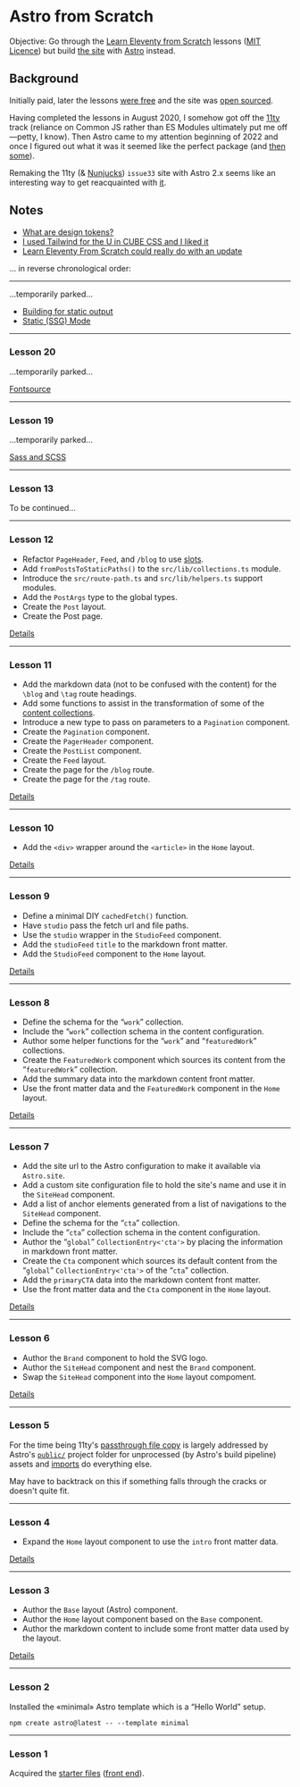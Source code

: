 # Astro from Scratch

Objective: Go through the [Learn Eleventy from Scratch](https://learneleventyfromscratch.com/) lessons ([MIT Licence](https://github.com/Andy-set-studio/learneleventyfromscratch.com#licence-mit-licence)) but build [the site](https://issue33.com/) with [Astro](https://docs.astro.build/en/getting-started/) instead.

## Background

Initially paid, later the lessons [were free](https://twitter.com/piccalilli_/status/1404403153890578432) and the site was [open sourced](https://piccalil.li/blog/learn-eleventy-from-scratch-is-now-open-source/).

Having completed the lessons in August 2020, I somehow got off the [11ty](https://www.11ty.dev/) track (reliance on Common JS rather than ES Modules ultimately put me off—petty, I know). Then Astro came to my attention beginning of 2022 and once I figured out what it was it seemed like the perfect package (and [then some](https://twitter.com/NFS__21/status/1517377812298342400)).

Remaking the 11ty (& [Nunjucks](https://mozilla.github.io/nunjucks/)) `issue33` site with Astro 2.x seems like an interesting way to get reacquainted with [it](https://github.com/withastro/astro/releases/tag/astro%402.0.0).

## Notes

- [What are design tokens?](https://piccalil.li/tutorial/what-are-design-tokens/)
- [I used Tailwind for the U in CUBE CSS and I liked it](https://andy-bell.co.uk/i-used-tailwind-for-the-u-in-cube-css-and-i-liked-it/)
- [Learn Eleventy From Scratch could really do with an update](https://andy-bell.co.uk/learn-eleventy-from-scratch-could-really-do-with-an-update/)

… in reverse chronological order:

---

…temporarily parked…

- [Building for static output](https://docs.astro.build/en/guides/content-collections/#building-for-static-output-default)
- [Static (SSG) Mode](https://docs.astro.build/en/core-concepts/routing/#static-ssg-mode)

---

### Lesson 20

…temporarily parked…

[Fontsource](https://github.com/fontsource/fontsource)

---

### Lesson 19

…temporarily parked…

[Sass and SCSS](https://docs.astro.build/en/guides/styling/#sass-and-scss)

---

### Lesson 13

To be continued…

---

### Lesson 12

- Refactor `PageHeader`, `Feed`, and `/blog` to use [slots](https://docs.astro.build/en/core-concepts/astro-components/#slots).
- Add `fromPostsToStaticPaths()` to the `src/lib/collections.ts` module.
- Introduce the `src/route-path.ts` and `src/lib/helpers.ts` support modules.
- Add the `PostArgs` type to the global types.
- Create the `Post` layout.
- Create the Post page.

[Details](docs/lessons/12.md)

---

### Lesson 11

- Add the markdown data (not to be confused with the content) for the `\blog` and `\tag` route headings.
- Add some functions to assist in the transformation of some of the [content collections](https://docs.astro.build/en/guides/content-collections/).
- Introduce a new type to pass on parameters to a `Pagination` component.
- Create the `Pagination` component.
- Create the `PagerHeader` component.
- Create the `PostList` component.
- Create the `Feed` layout.
- Create the page for the `/blog` route.
- Create the page for the `/tag` route.

[Details](docs/lessons/11.md)

---

### Lesson 10

- Add the `<div>` wrapper around the `<article>` in the `Home` layout.

[Details](docs/lessons/10.md)

---

### Lesson 9

- Define a minimal DIY `cachedFetch()` function.
- Have `studio` pass the fetch url and file paths.
- Use the `studio` wrapper in the `StudioFeed` component.
- Add the `studioFeed` `title` to the markdown front matter.
- Add the `StudioFeed` component to the `Home` layout.

[Details](docs/lessons/09.md)

---

### Lesson 8

- Define the schema for the “`work`” collection.
- Include the “`work`” collection schema in the content configuration.
- Author some helper functions for the “`work`” and “`featuredWork`” collections.
- Create the `FeaturedWork` component which sources its content from the “`featuredWork`” collection.
- Add the summary data into the markdown content front matter.
- Use the front matter data and the `FeaturedWork` component in the `Home` layout.

[Details](docs/lessons/08.md)

---

### Lesson 7

- Add the site url to the Astro configuration to make it available via `Astro.site`.
- Add a custom site configuration file to hold the site's name and use it in the `SiteHead` component.
- Add a list of anchor elements generated from a list of navigations to the `SiteHead` component.
- Define the schema for the “`cta`” collection.
- Include the “`cta`” collection schema in the content configuration.
- Author the “`global`” `CollectionEntry<'cta'>` by placing the information in markdown front matter.
- Create the `Cta` component which sources its default content from the “`global`” `CollectionEntry<'cta'>` of the “`cta`” collection.
- Add the `primaryCTA` data into the markdown content front matter.
- Use the front matter data and the `Cta` component in the `Home` layout.

[Details](docs/lessons/07.md)

---

### Lesson 6

- Author the `Brand` component to hold the SVG logo.
- Author the `SiteHead` component and nest the `Brand` component.
- Swap the `SiteHead` component into the `Home` layout compoment.

[Details](docs/lessons/06.md)

---

### Lesson 5

For the time being 11ty's [passthrough file copy](https://www.11ty.dev/docs/copy/) is largely addressed by Astro's [`public/`](https://docs.astro.build/en/core-concepts/project-structure/#public) project folder for unprocessed (by Astro's build pipeline) assets and [imports](https://docs.astro.build/en/guides/imports/) do everything else.

May have to backtrack on this if something falls through the cracks or doesn't quite fit.

---

### Lesson 4

- Expand the `Home` layout component to use the `intro` front matter data.

[Details](docs/lessons/04.md)

---

### Lesson 3

- Author the `Base` layout (Astro) component.
- Author the `Home` layout component based on the `Base` component.
- Author the markdown content to include some front matter data used by the layout.

[Details](docs/lessons/03.md)

---

### Lesson 2

Installed the «minimal» Astro template which is a “Hello World” setup.

```shell
npm create astro@latest -- --template minimal
```

---

### Lesson 1

Acquired the [starter files](https://learneleventyfromscratch.com/lesson/1.html#getting-some-starter-files) ([front end](https://piccalilli.s3.eu-west-2.amazonaws.com/eleventy-from-scratch/eleventy-from-scratch-front-end-build-starter-files.zip)).

